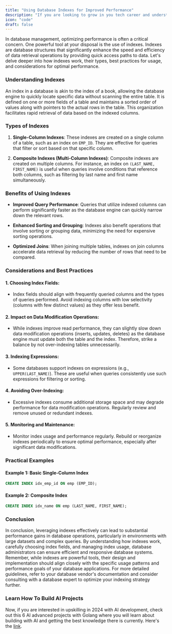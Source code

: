 ```yaml
---
title: "Using Database Indexes for Improved Performance"
description: "If you are looking to grow in you tech career and understand system design indepth, this guide is for you."
icon: "code"
draft: false
---
```


In database management, optimizing performance is often a critical concern. One powerful tool at your disposal is the use of indexes. Indexes are database structures that significantly enhance the speed and efficiency of data retrieval operations by providing quick access paths to data. Let's delve deeper into how indexes work, their types, best practices for usage, and considerations for optimal performance.

<!-- ![index](https://i.imgur.com/zRULc1Y.png) -->
<blockquote class="imgur-embed-pub" lang="en" data-id="zRULc1Y" data-context="false" ><a href="//imgur.com/zRULc1Y"></a></blockquote><script async src="//s.imgur.com/min/embed.js" charset="utf-8"></script>

### Understanding Indexes

An index in a database is akin to the index of a book, allowing the database engine to quickly locate specific data without scanning the entire table. It is defined on one or more fields of a table and maintains a sorted order of values along with pointers to the actual rows in the table. This organization facilitates rapid retrieval of data based on the indexed columns.

### Types of Indexes

1. **Single-Column Indexes**: These indexes are created on a single column of a table, such as an index on `EMP_ID`. They are effective for queries that filter or sort based on that specific column.

2. **Composite Indexes (Multi-Column Indexes)**: Composite indexes are created on multiple columns. For instance, an index on `(LAST_NAME, FIRST_NAME)` is useful when queries involve conditions that reference both columns, such as filtering by last name and first name simultaneously.

### Benefits of Using Indexes

- **Improved Query Performance**: Queries that utilize indexed columns can perform significantly faster as the database engine can quickly narrow down the relevant rows.
- **Enhanced Sorting and Grouping**: Indexes also benefit operations that involve sorting or grouping data, minimizing the need for expensive sorting operations.

- **Optimized Joins**: When joining multiple tables, indexes on join columns accelerate data retrieval by reducing the number of rows that need to be compared.

### Considerations and Best Practices

#### 1. **Choosing Index Fields**:

- Index fields should align with frequently queried columns and the types of queries performed. Avoid indexing columns with low selectivity (columns with few distinct values) as they offer less benefit.

#### 2. **Impact on Data Modification Operations**:

- While indexes improve read performance, they can slightly slow down data modification operations (inserts, updates, deletes) as the database engine must update both the table and the index. Therefore, strike a balance by not over-indexing tables unnecessarily.

#### 3. **Indexing Expressions**:

- Some databases support indexes on expressions (e.g., `UPPER(LAST_NAME)`). These are useful when queries consistently use such expressions for filtering or sorting.

#### 4. **Avoiding Over-Indexing**:

- Excessive indexes consume additional storage space and may degrade performance for data modification operations. Regularly review and remove unused or redundant indexes.

#### 5. **Monitoring and Maintenance**:

- Monitor index usage and performance regularly. Rebuild or reorganize indexes periodically to ensure optimal performance, especially after significant data modifications.

### Practical Examples

#### Example 1: Basic Single-Column Index

```sql
CREATE INDEX idx_emp_id ON emp (EMP_ID);
```

#### Example 2: Composite Index

```sql
CREATE INDEX idx_name ON emp (LAST_NAME, FIRST_NAME);
```

### Conclusion

In conclusion, leveraging indexes effectively can lead to substantial performance gains in database operations, particularly in environments with large datasets and complex queries. By understanding how indexes work, carefully choosing index fields, and managing index usage, database administrators can ensure efficient and responsive database systems. Remember, while indexes are powerful tools, their design and implementation should align closely with the specific usage patterns and performance goals of your database applications. For more detailed guidelines, refer to your database vendor's documentation and consider consulting with a database expert to optimize your indexing strategy further.

### Learn How To Build AI Projects

Now, if you are interested in upskilling in 2024 with AI development, check out this 6 AI advanced projects with Golang where you will learn about building with AI and getting the best knowledge there is currently. Here's the [link](https://akhilsharmatech.gumroad.com/l/zgxqq).
